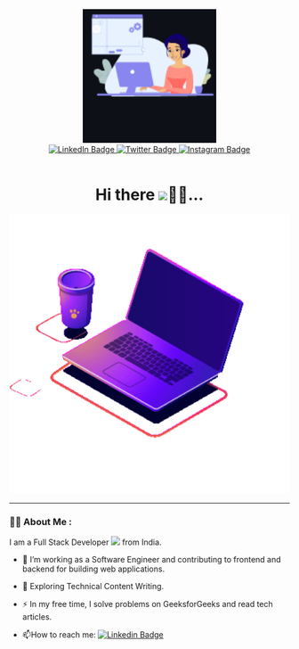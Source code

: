 <div id="header" align="center">
  <img src="./dlf10_BROxHtztMy.gif" width="240"/>
</div>

<div id="badges" align="center">
  <a href="https://www.linkedin.com/in/perpydev">
    <img src="https://img.shields.io/badge/LinkedIn-blue?style=for-the-badge&logo=linkedin&logoColor=white" alt="LinkedIn Badge"/>
  </a>
  <a href="https://twitter.com/pominpirational">
    <img src="https://img.shields.io/badge/Twitter-blue?style=for-the-badge&logo=twitter&logoColor=white" alt="Twitter Badge"/>
  </a>
  <a href="https://www.instagram.com/ogomeninwa">
    <img src="https://img.shields.io/badge/Instagram-purple?style=for-the-badge&logo=instagram&logoColor=white" alt="Instagram Badge"/><br/>
  </a>
  <img src="https://komarev.com/ghpvc/?username=Perpy-del&style=flat-square&color=blue" alt="" align="center"/>
</div>

<h1 align="center">
  Hi there
  <img src="https://media.giphy.com/media/hvRJCLFzcasrR4ia7z/giphy.gif" width="30px"/>👨‍💻...
</h1>

<div align="center">
  <img src="./63487-programming-computer.png" width="600" height="500"/>
</div>

---

### :woman_technologist: About Me :

I am a Full Stack Developer <img src="https://media.giphy.com/media/WUlplcMpOCEmTGBtBW/giphy.gif" width="30"> from India.

- :telescope: I’m working as a Software Engineer and contributing to frontend and backend for building web applications.

- :seedling: Exploring Technical Content Writing.

- :zap: In my free time, I solve problems on GeeksforGeeks and read tech articles.

- :mailbox:How to reach me: [![Linkedin Badge](https://img.shields.io/badge/-kakbar-blue?style=flat&logo=Linkedin&logoColor=white)](your-linkedin-url)
